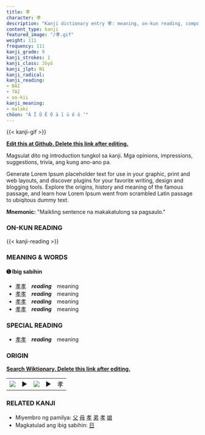 ```yaml
---
title: 孝
character: 孝
description: "Kanji dictionary entry 孝: meaning, on-kun reading, compounds, origin, related kanji"
content_type: kanji
featured_image: "/孝.gif"
weight: 111
frequency: 111
kanji_grade: 9
kanji_strokes: 1
kanji_class: Jōyō
kanji_jlpt: N1
kanji_radical: 
kanji_reading: 
- DAI
- TAI
- oo-kii
kanji_meaning:
- malaki
chōon: "Ā Ī Ū Ē Ō ā ī ū ē ō ’"
---
```

[//]: # (Don't edit the line below. Kanji animated GIF code is automatically generated.)
{{< kanji-gif >}}

[//]: # (Edit below this line.)

**[Edit this at Github. Delete this link after editing.](https://github.com/tim0g/tim/tree/main/content/kanji/孝/index.md)**

Magsulat dito ng introduction tungkol sa kanji. Mga opinions, impressions, suggestions, trivia, ang kung ano-ano pa.

Generate Lorem Ipsum placeholder text for use in your graphic, print and web layouts, and discover plugins for your favorite writing, design and blogging tools. Explore the origins, history and meaning of the famous passage, and learn how Lorem Ipsum went from scrambled Latin passage to ubiqitous dummy text.
 
**Mnemonic:** "Maikling sentence na makakatulong sa pagsaulo."

### ON-KUN READING

[//]: # (Don't edit the line below. ON-KUN READING code is automatically generated.)
{{< kanji-reading >}}

### MEANING & WORDS

#### ➊ **Ibig sabihin**
  - [孝](../孝)[孝](../孝)　***reading***　meaning
  - [孝](../孝)[孝](../孝)　***reading***　meaning
  - [孝](../孝)[孝](../孝)　***reading***　meaning
  - [孝](../孝)[孝](../孝)　***reading***　meaning

### SPECIAL READING
  - [孝](../孝)[孝](../孝)　***reading***　meaning

### ORIGIN

**[Search Wiktionary. Delete this link after editing.](https://wiktionary.org/wiki/孝)**
<table class="kanji-table"><tr><td>
<img src="60px-孝-bronze.svg.png">
</td><td>▶</td><td>
<img src="60px-孝-oracle.svg.png">
</td><td>▶</td>
<td class="kanji-origin">孝</td>
</tr></table>

### RELATED KANJI
- Miyembro ng pamilya: [父](../父) [母](../母) [孝](../孝) [弟](../弟) [孝](../孝) [娘](../娘)
- Magkatulad ang ibig sabihin: [日](../日)
